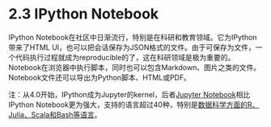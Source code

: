 # 2.3 IPython Notebook

IPython Notebook在社区中日渐流行，特别是在科研和教育领域。它为IPython带来了HTML UI，也可以把会话保存为JSON格式的文件。由于可保存为文件，一个代码执行过程就成为reproducible的了，这在科研领域是极为重要的。Notebook在浏览器中执行脚本，同时也可以包含Markdown、图片之类的文件。Notebook文件还可以导出为Python脚本、HTML或PDF。

注：从4.0开始，IPython成为Jupyter的kernel，后者[Jupyter Notebook](https://jupyter.org/)相比IPython Notebook更为强大，支持的语言超过40种，特别是[数据科学方面的R、Julia、Scala和Bash等语言](http://jupyter.readthedocs.org/en/latest/data_science.html)。